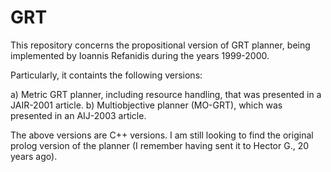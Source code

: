 # GRT
This repository concerns the propositional version of GRT planner, being implemented by Ioannis Refanidis during the years 1999-2000.

Particularly, it containts the following versions:

a) Metric GRT planner, including resource handling, that was presented in a JAIR-2001 article.
b) Multiobjective planner (MO-GRT), which was presented in an AIJ-2003 article.

The above versions are C++ versions. I am still looking to find the original prolog version of the planner (I remember having sent it to Hector G., 20 years ago).
